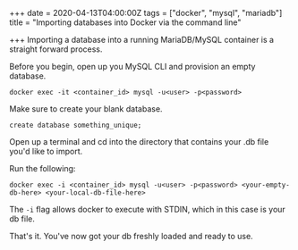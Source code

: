 +++
date = 2020-04-13T04:00:00Z
tags = ["docker", "mysql", "mariadb"]
title = "Importing databases into Docker via the command line"

+++
Importing a database into a running MariaDB/MySQL container is a straight forward process.

Before you begin, open up you MySQL CLI and provision an empty database.

    docker exec -it <container_id> mysql -u<user> -p<password>

Make sure to create your blank database.

    create database something_unique;

Open up a terminal and cd into the directory that contains your .db file you'd like to import.

Run the following:

    docker exec -i <container_id> mysql -u<user> -p<password> <your-empty-db-here> <your-local-db-file-here>	

The `-i` flag allows docker to execute with STDIN, which in this case is your db file.

That's it. You've now got your db freshly loaded and ready to use.